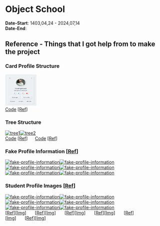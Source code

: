 # Object School
**Date-Start**: 1403,04,24 - 2024,07,14<br>
**Date-End**:<br>

## Reference - Things that I got help from to make the project

### Card Profile Structure
<a href="https://github.com/amirhossein-github/teacher-khateri/tree/main/course-exercises/course-1/session-4/reference/css-card-profile" target="_blank"><img src="./reference/css-card-profile/css-card-profile.png" alt="github" width="100" height="100"/></a><br>
<a href="https://github.com/amirhossein-github/teacher-khateri/tree/main/course-exercises/course-1/session-4/reference/css-card-profile" target="_blank">Code</a>&nbsp;[[Ref](https://www.codingnepalweb.com/neumorphism-profile-card-html-css/)]

### Tree Structure
<a href="https://github.com/amirhossein-github/teacher-khateri/tree/main/course-exercises/course-1/session-4/reference/tree-structure/tree1/" target="_blank"><img src="https://github.com/amirhossein-github/teacher-khateri/blob/main/course-exercises/course-1/session-4/reference/tree-structure/tree1/tree1.png" alt="tree1" width="100" height="100"/></a><a href="https://github.com/amirhossein-github/teacher-khateri/tree/main/course-exercises/course-1/session-4/reference/tree-structure/tree2/" target="_blank"><img src="https://github.com/amirhossein-github/teacher-khateri/blob/main/course-exercises/course-1/session-4/reference/tree-structure/tree2/tree2.png" alt="tree2" width="100" height="100"/></a><br>
<a href="https://github.com/amirhossein-github/teacher-khateri/tree/main/course-exercises/course-1/session-4/reference/tree-structure/tree1/" target="_blank">Code</a>&nbsp;[[Ref](https://stackoverflow.com/questions/53151296/family-tree-with-pure-html-and-css-or-with-minimal-js)]&nbsp;&nbsp;&nbsp;&nbsp;&nbsp;&nbsp;<a href="https://github.com/amirhossein-github/teacher-khateri/tree/main/course-exercises/course-1/session-4/reference/tree-structure/tree2/" target="_blank">Code</a>&nbsp;[[Ref](https://thecodeplayer.com/walkthrough/css3-family-tree)]


### Fake Profile Information [[Ref](https://fauxid.com/fake-name-generator/iran)]
<a href="https://github.com/amirhossein-github/teacher-khateri/tree/main/course-exercises/course-1/session-4/reference/fake-profile-information/1.png" target="_blank"><img src="https://github.com/amirhossein-github/teacher-khateri/blob/main/course-exercises/course-1/session-4/reference/fake-profile-information/1.png" alt="fake-profile-information" width="100" height="100"/></a><a href="https://github.com/amirhossein-github/teacher-khateri/tree/main/course-exercises/course-1/session-4/reference/fake-profile-information/2.png" target="_blank"><img src="https://github.com/amirhossein-github/teacher-khateri/blob/main/course-exercises/course-1/session-4/reference/fake-profile-information/2.png" alt="fake-profile-information" width="100" height="100"/></a><a href="https://github.com/amirhossein-github/teacher-khateri/tree/main/course-exercises/course-1/session-4/reference/fake-profile-information/3.png" target="_blank"><img src="https://github.com/amirhossein-github/teacher-khateri/blob/main/course-exercises/course-1/session-4/reference/fake-profile-information/3.png" alt="fake-profile-information" width="100" height="100"/></a><a href="https://github.com/amirhossein-github/teacher-khateri/tree/main/course-exercises/course-1/session-4/reference/fake-profile-information/4.png" target="_blank"><img src="https://github.com/amirhossein-github/teacher-khateri/blob/main/course-exercises/course-1/session-4/reference/fake-profile-information/4.png" alt="fake-profile-information" width="100" height="100"/></a><a href="https://github.com/amirhossein-github/teacher-khateri/tree/main/course-exercises/course-1/session-4/reference/fake-profile-information/5.png" target="_blank"><img src="https://github.com/amirhossein-github/teacher-khateri/blob/main/course-exercises/course-1/session-4/reference/fake-profile-information/5.png" alt="fake-profile-information" width="100" height="100"/></a><a href="https://github.com/amirhossein-github/teacher-khateri/tree/main/course-exercises/course-1/session-4/reference/fake-profile-information/6.png" target="_blank"><img src="https://github.com/amirhossein-github/teacher-khateri/blob/main/course-exercises/course-1/session-4/reference/fake-profile-information/6.png" alt="fake-profile-information" width="100" height="100"/></a>


### Student Profile Images [[Ref](https://www.freepik.com/)]
<a href="https://github.com/amirhossein-github/teacher-khateri/tree/main/course-exercises/course-1/session-4/reference/studnet-profile-images/modern-woman-holding-laptop-medium-shot.jpg" target="_blank"><img src="https://github.com/amirhossein-github/teacher-khateri/blob/main/course-exercises/course-1/session-4/reference/studnet-profile-images/modern-woman-holding-laptop-medium-shot-100X144.jpg" alt="fake-profile-information" width="100" height="100"/></a><a href="https://github.com/amirhossein-github/teacher-khateri/tree/main/course-exercises/course-1/session-4/reference/studnet-profile-images/portrait-handsome-student-smiling.jpg" target="_blank"><img src="https://github.com/amirhossein-github/teacher-khateri/blob/main/course-exercises/course-1/session-4/reference/studnet-profile-images/portrait-handsome-student-smiling-100X100.jpg" alt="fake-profile-information" width="100" height="100"/></a><a href="https://github.com/amirhossein-github/teacher-khateri/tree/main/course-exercises/course-1/session-4/reference/studnet-profile-images/tourism-travelling-young-redhead-woman-smiling-tourist-walking-with-backpack-around-city-centre.jpg" target="_blank"><img src="https://github.com/amirhossein-github/teacher-khateri/blob/main/course-exercises/course-1/session-4/reference/studnet-profile-images/tourism-travelling-young-redhead-woman-smiling-tourist-walking-with-backpack-around-city-centre-100X67.jpg" alt="fake-profile-information" width="100" height="100"/></a><a href="https://github.com/amirhossein-github/teacher-khateri/tree/main/course-exercises/course-1/session-4/reference/studnet-profile-images/young-teen-boy-keeping-hands-back-checked-shirt-looking-confident-front-view.jpg" target="_blank"><img src="https://github.com/amirhossein-github/teacher-khateri/blob/main/course-exercises/course-1/session-4/reference/studnet-profile-images/young-teen-boy-keeping-hands-back-checked-shirt-looking-confident-front-view-100X67.jpg" alt="fake-profile-information" width="100" height="100"/></a><a href="https://github.com/amirhossein-github/teacher-khateri/tree/main/course-exercises/course-1/session-4/reference/studnet-profile-images/female-student-holding-files-copybooks-white.jpg" target="_blank"><img src="https://github.com/amirhossein-github/teacher-khateri/blob/main/course-exercises/course-1/session-4/reference/studnet-profile-images/female-student-holding-files-copybooks-white-100X67.jpg" alt="fake-profile-information" width="100" height="100"/></a><a href="https://github.com/amirhossein-github/teacher-khateri/tree/main/course-exercises/course-1/session-4/reference/studnet-profile-images/portrait-teenage-boy.jpg" target="_blank"><img src="https://github.com/amirhossein-github/teacher-khateri/blob/main/course-exercises/course-1/session-4/reference/studnet-profile-images/portrait-teenage-boy-100X67.jpg" alt="fake-profile-information" width="100" height="100"/></a><br><!-- 1 -->[[Ref](https://www.freepik.com/free-photo/modern-woman-holding-laptop-medium-shot_6185630.htm#fromView=search&page=3&position=16&uuid=ce7da349-64cb-4361-95e0-9c20f499d941)][[Img](https://github.com/amirhossein-github/teacher-khateri/blob/main/course-exercises/course-1/session-4/reference/studnet-profile-images/modern-woman-holding-laptop-medium-shot.jpg)]&nbsp;&nbsp;&nbsp;&nbsp;&nbsp;&nbsp;&nbsp;<!-- 2 -->[[Ref](https://www.freepik.com/free-photo/portrait-handsome-student-smiling_8919118.htm#fromView=search&page=1&position=2&uuid=ce7da349-64cb-4361-95e0-9c20f499d941)][[Img](https://github.com/amirhossein-github/teacher-khateri/blob/main/course-exercises/course-1/session-4/reference/studnet-profile-images/portrait-handsome-student-smiling.jpg)]&nbsp;&nbsp;&nbsp;&nbsp;&nbsp;&nbsp;&nbsp;<!-- 3 -->[[Ref](https://www.freepik.com/free-photo/tourism-travelling-young-redhead-woman-smiling-tourist-walking-with-backpack-around-city-centre_38795533.htm#fromView=search&page=1&position=1&uuid=b8dc9881-c9d8-4777-84b9-f60b603f6377)][[Img](https://github.com/amirhossein-github/teacher-khateri/blob/main/course-exercises/course-1/session-4/reference/studnet-profile-images/tourism-travelling-young-redhead-woman-smiling-tourist-walking-with-backpack-around-city-centre.jpg)]&nbsp;&nbsp;&nbsp;&nbsp;&nbsp;&nbsp;&nbsp;<!-- 4 -->[[Ref](https://www.freepik.com/free-photo/young-teen-boy-keeping-hands-back-checked-shirt-looking-confident-front-view_17410869.htm#fromView=search&page=1&position=42&uuid=ce7da349-64cb-4361-95e0-9c20f499d941)][[Img](https://github.com/amirhossein-github/teacher-khateri/blob/main/course-exercises/course-1/session-4/reference/studnet-profile-images/young-teen-boy-keeping-hands-back-checked-shirt-looking-confident-front-view.jpg)]&nbsp;&nbsp;&nbsp;&nbsp;&nbsp;&nbsp;&nbsp;<!-- 5 -->[[Ref](https://www.freepik.com/free-photo/female-student-holding-files-copybooks-white_11310301.htm#fromView=search&page=1&position=36&uuid=ef911e35-5f8a-45fe-83e0-4e7bc7c21b85)][[Img](https://github.com/amirhossein-github/teacher-khateri/blob/main/course-exercises/course-1/session-4/reference/studnet-profile-images/female-student-holding-files-copybooks-white.jpg)]&nbsp;&nbsp;&nbsp;&nbsp;&nbsp;&nbsp;&nbsp;<!-- 6 -->[[Ref](https://www.freepik.com/free-photo/portrait-teenage-boy_4142571.htm#fromView=search&page=3&position=45&uuid=ce7da349-64cb-4361-95e0-9c20f499d941)][[Img](https://github.com/amirhossein-github/teacher-khateri/blob/main/course-exercises/course-1/session-4/reference/studnet-profile-images/portrait-teenage-boy.jpg)]&nbsp;&nbsp;&nbsp;&nbsp;&nbsp;&nbsp;